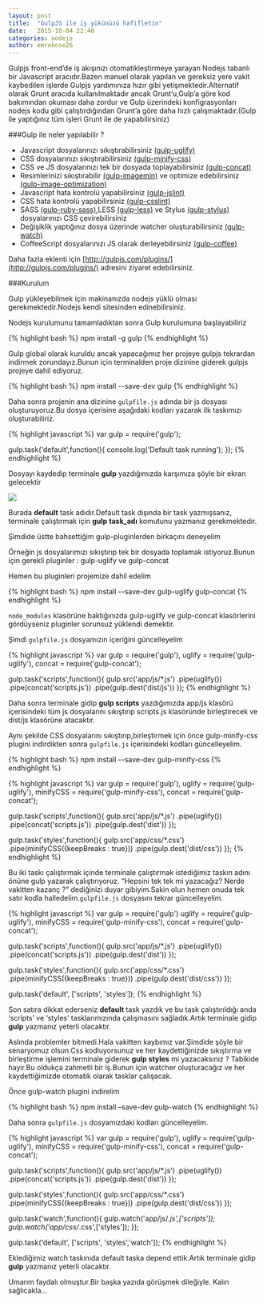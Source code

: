 ```yaml
---
layout: post
title:  "GulpJS ile iş yükünüzü hafifletin"
date:   2015-10-04 22:40
categories: nodejs
author: emrekose26
---
```

Gulpjs front-end’de iş akışınızı otomatikleştirmeye yarayan Nodejs tabanlı bir Javascript aracıdır.Bazen manuel olarak yapılan ve gereksiz yere vakit kaybedilen işlerde Gulpjs yardımınıza hızır gibi yetişmektedir.Alternatif olarak Grunt aracıda kullanılmaktadır ancak Grunt’u,Gulp’a göre kod bakımından okuması daha zordur ve Gulp üzerindeki konfigrasyonları nodejs kodu gibi çalıştırdığından Grunt’a göre daha hızlı çalışmaktadır.(Gulp ile yaptığınız tüm işleri Grunt ile de yapabilirsiniz)

###Gulp ile neler yapılabilir ?
- Javascript dosyalarınızı sıkıştırabilirsiniz [(gulp-uglify)](https://github.com/terinjokes/gulp-uglify)
- CSS dosyalarınızı sıkıştırabilirsiniz [(gulp-minify-css)](https://www.npmjs.com/package/gulp-minify-css)
- CSS ve JS dosyalarınızı tek bir dosyada toplayabilirsiniz [(gulp-concat)](https://github.com/contra/gulp-concat)
- Resimlerinizi sıkıştırabilir [(gulp-imagemin)](https://www.npmjs.com/package/gulp-imagemin/) ve optimize edebilirsiniz [(gulp-image-optimization)](https://www.npmjs.com/package/gulp-image-optimization)
- Javascript hata kontrolü yapabilirsiniz [(gulp-jslint)](https://www.npmjs.com/package/gulp-jslint/)
- CSS hata kontrolü yapabilirsiniz [(gulp-csslint)](https://www.npmjs.com/package/gulp-csslint/)
- SASS [(gulp-ruby-sass)](https://www.npmjs.com/package/gulp-ruby-sass/),LESS [(gulp-less)](https://www.npmjs.com/package/gulp-less/) ve Stylus [(gulp-stylus)](https://www.npmjs.com/package/gulp-stylus/) dosyalarınızı CSS çevirebilirsiniz
- Değişiklik yaptığınız dosya üzerinde watcher oluşturabilirsiniz [(gulp-watch)](https://www.npmjs.com/package/gulp-watch/)
- CoffeeScript dosyalarınızı JS olarak derleyebilirsiniz [(gulp-coffee)](https://www.npmjs.com/package/gulp-coffee/)

Daha fazla eklenti için [http://gulpjs.com/plugins/](http://gulpjs.com/plugins/) adresini ziyaret edebilirsiniz.

###Kurulum

Gulp yükleyebilmek için makinanızda nodejs yüklü olması gerekmektedir.Nodejs kendi sitesinden edinebilirsiniz.

Nodejs kurulumunu tamamladıktan sonra Gulp kurulumuna başlayabiliriz

{% highlight bash %}
npm install -g gulp
{% endhighlight %}

Gulp global olarak kuruldu ancak yapacağımız her projeye gulpjs tekrardan indirmek zorundayız.Bunun için terminalden proje dizinine giderek gulpjs projeye dahil ediyoruz.

{% highlight bash %}
npm install --save-dev gulp
{% endhighlight %}

Daha sonra projenin ana dizinine `gulpfile.js` adında bir js dosyası oluşturuyoruz.Bu dosya içerisine aşağıdaki kodları yazarak ilk taskımızı oluşturabiliriz.

{% highlight javascript %}
var gulp = require('gulp');
 
gulp.task('default',function(){
	console.log('Default task running');
});
{% endhighlight %}

Dosyayı kaydedip terminale **gulp** yazdığımızda karşımıza şöyle bir ekran gelecektir


![](http://emre-kose.net/wp-content/uploads/2015/09/Screenshot-from-2015-09-18-173540.png)

Burada **default** task adıdır.Default task dışında bir task yazmışsanız, terminale çalıştırmak için **gulp task_adı** komutunu yazmanız gerekmektedir.

Şimdide üstte bahsettiğim gulp-pluginlerden birkaçını deneyelim

Örneğin js dosyalarımızı sıkıştırıp tek bir dosyada toplamak istiyoruz.Bunun için gerekli pluginler : gulp-uglify ve gulp-concat

Hemen bu pluginleri projemize dahil edelim

{% highlight bash %}
npm install --save-dev gulp-uglify gulp-concat
{% endhighlight %}

`node_modules` klasörüne baktığınızda gulp-uglify ve gulp-concat klasörlerini gördüyseniz pluginler sorunsuz yüklendi demektir.

Şimdi `gulpfile.js` dosyamızın içeriğini güncelleyelim


{% highlight javascript %}
var gulp = require('gulp'),
	uglify = require('gulp-uglify'),
	concat = require('gulp-concat');
 
 
gulp.task('scripts',function(){
	gulp.src('app/js/*.js')
		.pipe(uglify())
		.pipe(concat('scripts.js'))
		.pipe(gulp.dest('dist/js'))
});
{% endhighlight %}

Daha sonra terminale gidip **gulp scripts** yazdığımızda app/js klasörü içerisindeki tüm js dosyalarını sıkıştırıp scripts.js klasöründe birleştirecek ve dist/js klasörüne atacaktır.

Aynı şekilde CSS dosyalarını sıkıştırıp,birleştirmek için önce gulp-minify-css plugini indirdikten sonra `gulpfile.js` içerisindeki kodları güncelleyelim.

{% highlight bash %}
npm install --save-dev gulp-minify-css
{% endhighlight %}

{% highlight javascript %}
var gulp = require('gulp'),
	uglify = require('gulp-uglify'),
	minifyCSS = require('gulp-minify-css'),
	concat = require('gulp-concat');
 
 
gulp.task('scripts',function(){
	gulp.src('app/js/*.js')
		.pipe(uglify())
		.pipe(concat('scripts.js'))
		.pipe(gulp.dest('dist'))
});
 
gulp.task('styles',function(){
	gulp.src('app/css/*.css')
		.pipe(minifyCSS({keepBreaks : true}))
		.pipe(gulp.dest('dist/css'))
});
{% endhighlight %}

Bu iki taskı çalıştırmak içinde terminale çalıştırmak istediğimiz taskın adını önüne gulp yazarak çalıştırıyoruz.
“Hepsini tek tek mi yazacağız? Nerde vakitten kazanç ?” dediğinizi duyar gibiyim.Sakin olun hemen onuda tek satır kodla halledelim.`gulpfile.js` dosyasını tekrar güncelleyelim.

{% highlight javascript %}
var gulp = require('gulp')
	uglify = require('gulp-uglify'),
	minifyCSS = require('gulp-minify-css'),
	concat = require('gulp-concat');
 
 
gulp.task('scripts',function(){
	gulp.src('app/js/*.js')
		.pipe(uglify())
		.pipe(concat('scripts.js'))
		.pipe(gulp.dest('dist'))
});
 
gulp.task('styles',function(){
	gulp.src('app/css/*.css')
		.pipe(minifyCSS({keepBreaks : true}))
		.pipe(gulp.dest('dist/css'))
});
 
gulp.task('default', ['scripts', 'styles']);
{% endhighlight %}

Son satıra dikkat ederseniz **default** task yazdık ve bu task çalıştırıldığı anda ‘scripts’ ve ‘styles’ tasklarımızında çalışmasını sağladık.Artık terminale gidip **gulp** yazmanız yeterli olacaktır.

Aslında problemler bitmedi.Hala vakitten kaybımız var.Şimdide şöyle bir senaryomuz olsun.Css kodluyorsunuz ve her kaydettiğinizde sıkıştırma ve birleştirme işlemini terminale giderek **gulp styles** mi yazacaksınız ? Tabikide hayır.Bu oldukça zahmetli bir iş.Bunun için watcher oluşturacağız ve her kaydettiğimizde otomatik olarak tasklar çalışacak.

Önce gulp-watch plugini indirelim

{% highlight bash %}
npm install –save-dev gulp-watch
{% endhighlight %}

Daha sonra `gulpfile.js` dosyamızdaki kodları güncelleyelim.

{% highlight javascript %}
var gulp = require('gulp'),
	uglify = require('gulp-uglify'),
	minifyCSS = require('gulp-minify-css'),
	concat = require('gulp-concat');
 
 
gulp.task('scripts',function(){
	gulp.src('app/js/*.js')
		.pipe(uglify())
		.pipe(concat('scripts.js'))
		.pipe(gulp.dest('dist'))
});
 
gulp.task('styles',function(){
	gulp.src('app/css/*.css')
		.pipe(minifyCSS({keepBreaks : true}))
		.pipe(gulp.dest('dist/css'))
});
 
 
gulp.task('watch',function(){
	gulp.watch('app/js/*.js',['scripts']);
        gulp.watch('app/css/*.css',['styles']);
});
 
 
gulp.task('default', ['scripts', 'styles','watch']);
{% endhighlight %}

Eklediğimiz watch taskınıda default taska depend ettik.Artık terminale gidip **gulp** yazmanız yeterli olacaktır.

Umarım faydalı olmuştur.Bir başka yazıda görüşmek dileğiyle.
Kalın sağlıcakla...

















